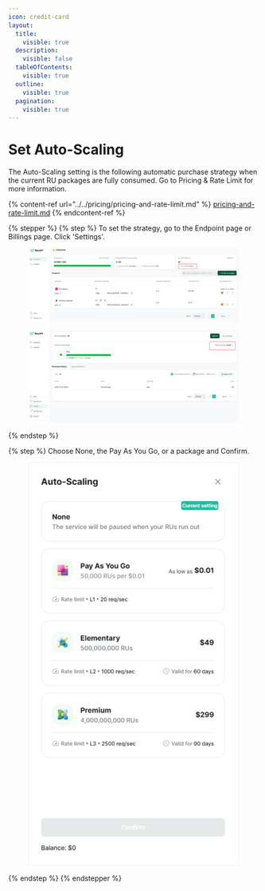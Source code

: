 ```yaml
---
icon: credit-card
layout:
  title:
    visible: true
  description:
    visible: false
  tableOfContents:
    visible: true
  outline:
    visible: true
  pagination:
    visible: true
---
```


# Set Auto-Scaling

The Auto-Scaling setting is the following automatic purchase strategy when the current RU packages are fully consumed. Go to Pricing & Rate Limit for more information.&#x20;

{% content-ref url="../../pricing/pricing-and-rate-limit.md" %}
[pricing-and-rate-limit.md](../../pricing/pricing-and-rate-limit.md)
{% endcontent-ref %}

{% stepper %}
{% step %}
To set the strategy, go to the Endpoint page or Billings page. Click 'Settings'.

<figure><img src="../../.gitbook/assets/image (24).png" alt=""><figcaption></figcaption></figure>

<figure><img src="../../.gitbook/assets/image (26).png" alt=""><figcaption></figcaption></figure>
{% endstep %}

{% step %}
Choose None,  the Pay As You Go, or a package and Confirm.

<div align="center"><figure><img src="../../.gitbook/assets/Set Auto-Scaling 3.png" alt=""><figcaption></figcaption></figure></div>
{% endstep %}
{% endstepper %}
